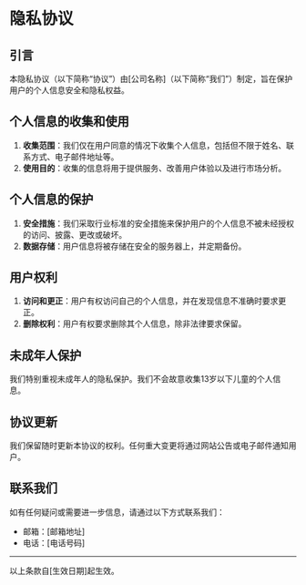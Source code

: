 # 隐私协议

## 引言
本隐私协议（以下简称“协议”）由[公司名称]（以下简称“我们”）制定，旨在保护用户的个人信息安全和隐私权益。

## 个人信息的收集和使用
1. **收集范围**：我们仅在用户同意的情况下收集个人信息，包括但不限于姓名、联系方式、电子邮件地址等。
2. **使用目的**：收集的信息将用于提供服务、改善用户体验以及进行市场分析。

## 个人信息的保护
1. **安全措施**：我们采取行业标准的安全措施来保护用户的个人信息不被未经授权的访问、披露、更改或破坏。
2. **数据存储**：用户信息将被存储在安全的服务器上，并定期备份。

## 用户权利
1. **访问和更正**：用户有权访问自己的个人信息，并在发现信息不准确时要求更正。
2. **删除权利**：用户有权要求删除其个人信息，除非法律要求保留。

## 未成年人保护
我们特别重视未成年人的隐私保护。我们不会故意收集13岁以下儿童的个人信息。

## 协议更新
我们保留随时更新本协议的权利。任何重大变更将通过网站公告或电子邮件通知用户。

## 联系我们
如有任何疑问或需要进一步信息，请通过以下方式联系我们：
- 邮箱：[邮箱地址]
- 电话：[电话号码]

---

以上条款自[生效日期]起生效。
